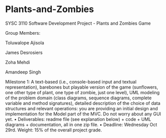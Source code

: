 # Plants-and-Zombies

SYSC 3110 Software Development Project - Plants and Zombies Game

Group Members:

 Toluwalope Ajisola
 
 James Desrosiers
 
 Zoha Mehdi
 
 Amandeep Singh
 
Milestone 1: A text-based (i.e., console-based input and textual representation), barebones
but playable version of the game (sunflowers, one other type of plant, one type of
zombie, just one level), UML modeling of the problem domain (class diagrams, sequence
diagrams, complete variable and method signatures), detailed description of the choice of
data structures and relevant operations: you are providing an initial design and
implementation for the Model part of the MVC. Do not worry about any GUI yet.
• Deliverables: readme file (see explanation below) + code + UML diagrams +
documentation, all in one zip file.
• Deadline: Wednesday Oct 29rd. Weight: 15% of the overall project grade. 
